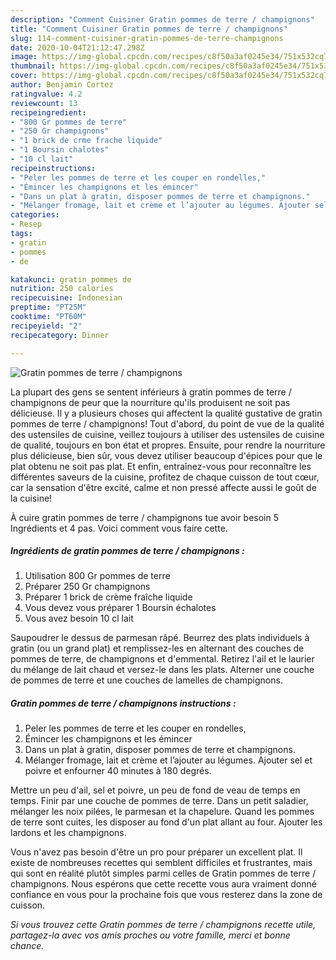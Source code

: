 ```yaml
---
description: "Comment Cuisiner Gratin pommes de terre / champignons"
title: "Comment Cuisiner Gratin pommes de terre / champignons"
slug: 114-comment-cuisiner-gratin-pommes-de-terre-champignons
date: 2020-10-04T21:12:47.298Z
image: https://img-global.cpcdn.com/recipes/c8f50a3af0245e34/751x532cq70/gratin-pommes-de-terre-champignons-photo-principale-de-la-recette.jpg
thumbnail: https://img-global.cpcdn.com/recipes/c8f50a3af0245e34/751x532cq70/gratin-pommes-de-terre-champignons-photo-principale-de-la-recette.jpg
cover: https://img-global.cpcdn.com/recipes/c8f50a3af0245e34/751x532cq70/gratin-pommes-de-terre-champignons-photo-principale-de-la-recette.jpg
author: Benjamin Cortez
ratingvalue: 4.2
reviewcount: 13
recipeingredient:
- "800 Gr pommes de terre"
- "250 Gr champignons"
- "1 brick de crme frache liquide"
- "1 Boursin chalotes"
- "10 cl lait"
recipeinstructions:
- "Peler les pommes de terre et les couper en rondelles,"
- "Émincer les champignons et les émincer"
- "Dans un plat à gratin, disposer pommes de terre et champignons."
- "Mélanger fromage, lait et crème et l’ajouter au légumes. Ajouter sel et poivre et enfourner 40 minutes à 180 degrés."
categories:
- Resep
tags:
- gratin
- pommes
- de

katakunci: gratin pommes de 
nutrition: 250 calories
recipecuisine: Indonesian
preptime: "PT25M"
cooktime: "PT60M"
recipeyield: "2"
recipecategory: Dinner

---
```



![Gratin pommes de terre / champignons](https://img-global.cpcdn.com/recipes/c8f50a3af0245e34/751x532cq70/gratin-pommes-de-terre-champignons-photo-principale-de-la-recette.jpg)

La plupart des gens se sentent inférieurs à gratin pommes de terre / champignons de peur que la nourriture qu'ils produisent ne soit pas délicieuse. Il y a plusieurs choses qui affectent la qualité gustative de gratin pommes de terre / champignons! Tout d'abord, du point de vue de la qualité des ustensiles de cuisine, veillez toujours à utiliser des ustensiles de cuisine de qualité, toujours en bon état et propres. Ensuite, pour rendre la nourriture plus délicieuse, bien sûr, vous devez utiliser beaucoup d'épices pour que le plat obtenu ne soit pas plat. Et enfin, entraînez-vous pour reconnaître les différentes saveurs de la cuisine, profitez de chaque cuisson de tout cœur, car la sensation d'être excité, calme et non pressé affecte aussi le goût de la cuisine!

<!--inarticleads1-->

À cuire gratin pommes de terre / champignons tue avoir besoin 5 Ingrédients et 4 pas. Voici comment vous faire cette.

##### Ingrédients de gratin pommes de terre / champignons :

1. Utilisation 800 Gr pommes de terre
1. Préparer 250 Gr champignons
1. Préparer 1 brick de crème fraîche liquide
1. Vous devez vous préparer 1 Boursin échalotes
1. Vous avez besoin 10 cl lait


Saupoudrer le dessus de parmesan râpé. Beurrez des plats individuels à gratin (ou un grand plat) et remplissez-les en alternant des couches de pommes de terre, de champignons et d&#39;emmental. Retirez l&#39;ail et le laurier du mélange de lait chaud et versez-le dans les plats. Alterner une couche de pommes de terre et une couches de lamelles de champignons. 

<!--inarticleads2-->

##### Gratin pommes de terre / champignons instructions :

1. Peler les pommes de terre et les couper en rondelles,
1. Émincer les champignons et les émincer
1. Dans un plat à gratin, disposer pommes de terre et champignons.
1. Mélanger fromage, lait et crème et l’ajouter au légumes. Ajouter sel et poivre et enfourner 40 minutes à 180 degrés.


Mettre un peu d&#39;ail, sel et poivre, un peu de fond de veau de temps en temps. Finir par une couche de pommes de terre. Dans un petit saladier, mélanger les noix pilées, le parmesan et la chapelure. Quand les pommes de terre sont cuites, les disposer au fond d&#39;un plat allant au four. Ajouter les lardons et les champignons. 

<!--inarticleads1-->

<p>
Vous n'avez pas besoin d'être un pro pour préparer un excellent plat. Il existe de nombreuses recettes qui semblent difficiles et frustrantes, mais qui sont en réalité plutôt simples parmi celles de Gratin pommes de terre / champignons. Nous espérons que cette recette vous aura vraiment donné confiance en vous pour la prochaine fois que vous resterez dans la zone de cuisson.
</p>

<p>
<i>Si vous trouvez cette Gratin pommes de terre / champignons recette utile, partagez-la avec vos amis proches ou votre famille, merci et bonne chance.</i>
</p>

